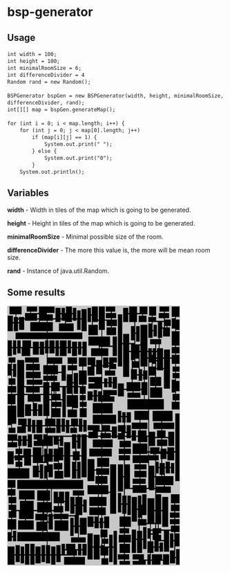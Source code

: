 # bsp-generator

## Usage
```
int width = 100;
int height = 100;
int minimalRoomSize = 6;
int differenceDivider = 4
Random rand = new Random();

BSPGenerator bspGen = new BSPGenerator(width, height, minimalRoomSize, differenceDivider, rand);
int[][] map = bspGen.generateMap();

for (int i = 0; i < map.length; i++) {
    for (int j = 0; j < map[0].length; j++)
        if (map[i][j] == 1) {
            System.out.print(" ");
        } else {
            System.out.print("0");
        }
    System.out.println();
```
## Variables

**width** - Width in tiles of the map which is going to be generated.

**height** - Height in tiles of the map which is going to be generated.

**minimalRoomSize** - Minimal possible size of the room.

**differenceDivider** - The more this value is, the more will be mean room size.

**rand** - Instance of java.util.Random.

## Some results

<img src="screenshots/1.png" width="400">  
